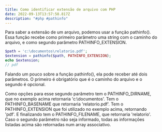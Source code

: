 ```yaml
---
title: Como identificar extensão de arquivo com PHP
date: 2022-09-13T13:57:58.817Z
description: "#php #pathinfo"
---
```

P﻿ara saber a extensão de um arquivo, podemos usar a função pathinfo(). Essa função recebe como primeiro parâmetro uma string com o caminho do arquivo, e como segundo parâmetro PATHINFO_EXTENSION.

```php
$path = 'c:\documentos\relatorio.pdf';
$extension = pathinfo($path, PATHINFO_EXTENSION);
echo $extension;
// pdf
```

Falando um pouco sobre a função pathinfo(), ela pode receber até dois parâmetros. O primeiro é obrigatório que é o caminho do arquivo e o segundo é opcional.

Como opções para esse segundo parâmetro tem o PATHINFO_DIRNAME, que no exemplo acima retornaria 'c:\documentos'. Tem o PATHINFO_BASENAME que retornaria 'relatorio.pdf'. Tem o PATHINFO_EXTENSION que foi utilizado no exemplo acima, retornando 'pdf'. E finalizando tem o PATHINFO_FILENAME, que retornaria 'relatorio'. Caso o segundo parâmetro não seja informado, todas as informações listadas acima são retornadas num array associativo.
